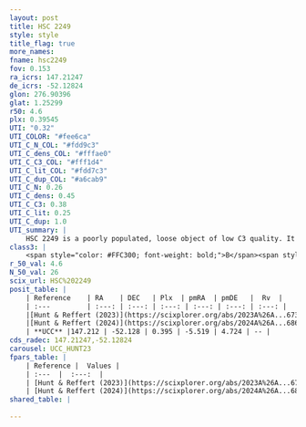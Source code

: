 ```yaml
---
layout: post
title: HSC 2249
style: style
title_flag: true
more_names: 
fname: hsc2249
fov: 0.153
ra_icrs: 147.21247
de_icrs: -52.12824
glon: 276.90396
glat: 1.25299
r50: 4.6
plx: 0.39545
UTI: "0.32"
UTI_COLOR: "#fee6ca"
UTI_C_N_COL: "#fdd9c3"
UTI_C_dens_COL: "#fffae0"
UTI_C_C3_COL: "#fff1d4"
UTI_C_lit_COL: "#fdd7c3"
UTI_C_dup_COL: "#a6cab9"
UTI_C_N: 0.26
UTI_C_dens: 0.45
UTI_C_C3: 0.38
UTI_C_lit: 0.25
UTI_C_dup: 1.0
UTI_summary: |
    HSC 2249 is a poorly populated, loose object of low C3 quality. It was recently reported in the literature.
class3: |
    <span style="color: #FFC300; font-weight: bold;">B</span><span style="color: red; font-weight: bold;">C</span>
r_50_val: 4.6
N_50_val: 26
scix_url: HSC%202249
posit_table: |
    | Reference    | RA    | DEC   | Plx  | pmRA  | pmDE   |  Rv  |
    | :---         | :---: | :---: | :---: | :---: | :---: | :---: |
    |[Hunt & Reffert (2023)](https://scixplorer.org/abs/2023A%26A...673A.114H) | 147.245 | -52.138 | 0.405 | -5.488 | 4.746 | -- |
    |[Hunt & Reffert (2024)](https://scixplorer.org/abs/2024A%26A...686A..42H) | 147.245 | -52.138 | 0.405 | -5.488 | 4.746 | -- |
    | **UCC** |147.212 | -52.128 | 0.395 | -5.519 | 4.724 | -- | 
cds_radec: 147.21247,-52.12824
carousel: UCC_HUNT23
fpars_table: |
    | Reference |  Values |
    | :---  |  :---:  |
    | [Hunt & Reffert (2023)](https://scixplorer.org/abs/2023A%26A...673A.114H) | `AV50=1.804, diffAV50=0.563, MOD50=11.806, logAge50=8.264` |
    | [Hunt & Reffert (2024)](https://scixplorer.org/abs/2024A%26A...686A..42H) | `MassJ=229.590` |
shared_table: |
    
---
```

